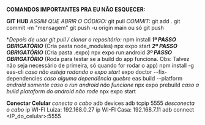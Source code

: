 **COMANDOS IMPORTANTES PRA EU NÃO ESQUECER:**

**GIT HUB**
    *ASSIM QUE ABRIR O CÓDIGO:*
        git pull
    *COMMIT:*
        git add .
        git commit -m "mensagem"
        git push -u origin main ou só git push

**Depois de usar *git pull / clonar o repositório:**
    npm install ***1ª PASSO OBRIGATÓRIO*** (Cria pasta node_modules)
    npx expo start ***2º PASSO OBRIGATÓRIO*** (Cria pasta .expo)
    npx expo run:android ***3º PASSO OBRIGATÓRIO*** (Roda para testar se a build do app funciona. Obs: Talvez não seja necessário de primeira, só quando for rodar o app)
    npm install -g eas-cli _caso não esteja rodando o expo start_
    expo doctor --fix-dependencies _caso alguma dependência quebre_
    eas build --platform _android somente caso o run android não funcione_
    npx expo prebuild _caso a build plataform do android não rode_
    npx expo start

**Conectar Celular**
    *conecta o cabo*
    adb devices
    adb tcpip 5555
    *desconecta o cabo*
    ip WI-FI Luiza: 192.168.0.27
    ip WI-FI Casa: 192.168.7.11
    adb connect <IP_do_celular>:5555